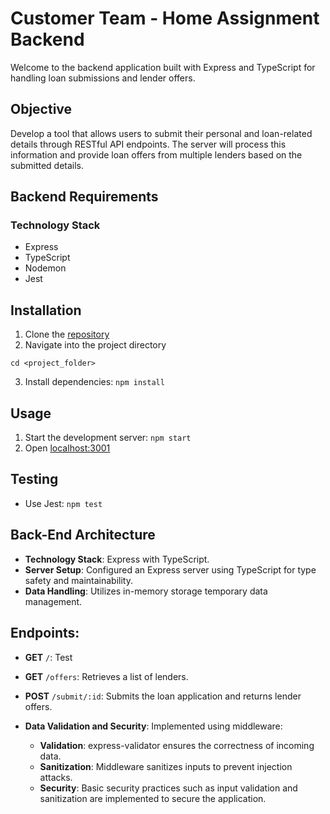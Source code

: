 # Customer Team - Home Assignment Backend

Welcome to the backend application built with Express and TypeScript for handling loan submissions and lender offers.

## Objective

Develop a tool that allows users to submit their personal and loan-related details through RESTful API endpoints. The server will process this information and provide loan offers from multiple lenders based on the submitted details.

## Backend Requirements

### Technology Stack

- Express
- TypeScript
- Nodemon
- Jest

## Installation

1. Clone the [repository](https://github.com/santos16426/driva-assignment-backend.git)
2. Navigate into the project directory
```
cd <project_folder>
```
3. Install dependencies: `npm install`

## Usage

1. Start the development server: `npm start`
2. Open [localhost:3001](http://localhost:3001)

## Testing

- Use Jest: `npm test`

## Back-End Architecture
- **Technology Stack**: Express with TypeScript.
- **Server Setup**: Configured an Express server using TypeScript for type safety and maintainability.
- **Data Handling**: Utilizes in-memory storage temporary data management.
## Endpoints:

- **GET** `/`: Test
- **GET** `/offers`: Retrieves a list of lenders.
- **POST** `/submit/:id`: Submits the loan application and returns lender offers.

- **Data Validation and Security**: Implemented using middleware:
  - **Validation**: express-validator ensures the correctness of incoming data.
  - **Sanitization**: Middleware sanitizes inputs to prevent injection attacks.
  - **Security**: Basic security practices such as input validation and sanitization are implemented to secure the application.
